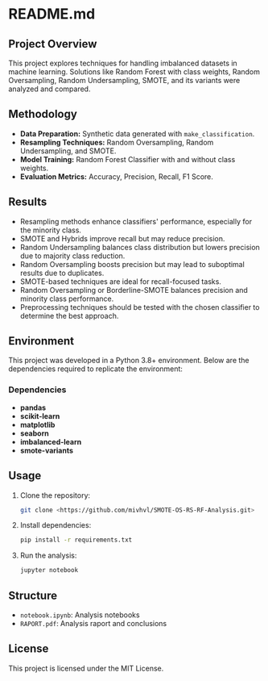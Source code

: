# README.md

## Project Overview
This project explores techniques for handling imbalanced datasets in machine learning. Solutions like Random Forest with class weights, Random Oversampling, Random Undersampling, SMOTE, and its variants were analyzed and compared.

## Methodology
- **Data Preparation:** Synthetic data generated with `make_classification`.
- **Resampling Techniques:** Random Oversampling, Random Undersampling, and SMOTE.
- **Model Training:** Random Forest Classifier with and without class weights.
- **Evaluation Metrics:** Accuracy, Precision, Recall, F1 Score.

## Results
- Resampling methods enhance classifiers' performance, especially for the minority class.
- SMOTE and Hybrids improve recall but may reduce precision.
- Random Undersampling balances class distribution but lowers precision due to majority class reduction.
- Random Oversampling boosts precision but may lead to suboptimal results due to duplicates.
- SMOTE-based techniques are ideal for recall-focused tasks.
- Random Oversampling or Borderline-SMOTE balances precision and minority class performance.
- Preprocessing techniques should be tested with the chosen classifier to determine the best approach.

## Environment
This project was developed in a Python 3.8+ environment. Below are the dependencies required to replicate the environment:

### Dependencies
- **pandas**
- **scikit-learn**
- **matplotlib**
- **seaborn**
- **imbalanced-learn**
- **smote-variants**

## Usage
1. Clone the repository:
   ```bash
   git clone <https://github.com/mivhvl/SMOTE-OS-RS-RF-Analysis.git>
   ```
2. Install dependencies:
   ```bash
   pip install -r requirements.txt
   ```
3. Run the analysis:
   ```bash
   jupyter notebook
   ```

## Structure
- `notebook.ipynb`: Analysis notebooks
- `RAPORT.pdf`: Analysis raport and conclusions

## License
This project is licensed under the MIT License.

